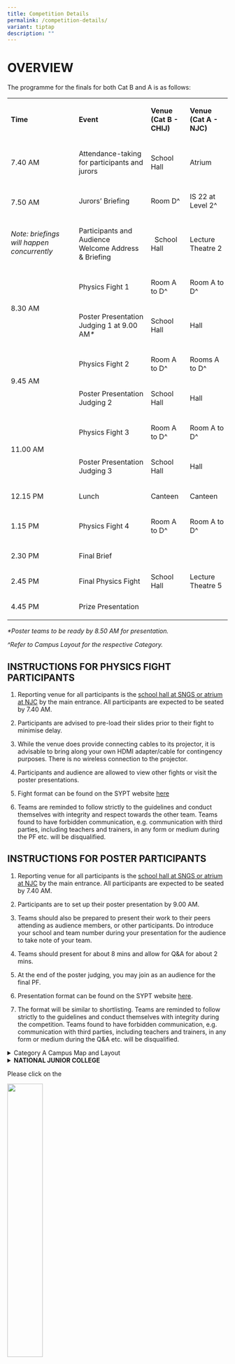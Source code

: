 ```yaml
---
title: Competition Details
permalink: /competition-details/
variant: tiptap
description: ""
---
```

<h1>OVERVIEW</h1>
<p>The programme for the finals for both Cat B and A is as follows:</p>
<table style="minWidth: 100px">
<colgroup>
<col>
<col>
<col>
<col>
</colgroup>
<tbody>
<tr>
<td rowspan="1" colspan="1">
<p><strong>Time</strong>
</p>
</td>
<td rowspan="1" colspan="1">
<p><strong>Event</strong>
</p>
</td>
<td rowspan="1" colspan="1">
<p><strong>Venue<br>(Cat B - CHIJ)</strong>
</p>
</td>
<td rowspan="1" colspan="1">
<p><strong>Venue<br>(Cat A - NJC)</strong>
</p>
</td>
</tr>
<tr>
<td rowspan="1" colspan="1">
<p>7.40 AM</p>
</td>
<td rowspan="1" colspan="1">
<p>Attendance-taking for participants and jurors</p>
</td>
<td rowspan="1" colspan="1">
<p>School Hall</p>
</td>
<td rowspan="1" colspan="1">
<p>Atrium</p>
</td>
</tr>
<tr>
<td rowspan="2" colspan="1">
<p>7.50 AM</p>
<p>
<br>
</p>
<p><em>Note: briefings will happen concurrently</em>
</p>
</td>
<td rowspan="1" colspan="1">
<p>Jurors’ Briefing</p>
</td>
<td rowspan="1" colspan="1">
<p>Room D^</p>
</td>
<td rowspan="1" colspan="1">
<p>IS 22 at Level 2^</p>
</td>
</tr>
<tr>
<td rowspan="1" colspan="1">
<p>Participants and Audience
<br>Welcome Address &amp; Briefing</p>
</td>
<td rowspan="1" colspan="1">
<p>&nbsp; School Hall</p>
</td>
<td rowspan="1" colspan="1">
<p>Lecture Theatre 2</p>
</td>
</tr>
<tr>
<td rowspan="2" colspan="1">
<p>8.30 AM</p>
</td>
<td rowspan="1" colspan="1">
<p>Physics Fight 1&nbsp;</p>
</td>
<td rowspan="1" colspan="1">
<p>Room A to D^</p>
</td>
<td rowspan="1" colspan="1">
<p>Room A to D^</p>
</td>
</tr>
<tr>
<td rowspan="1" colspan="1">
<p>Poster Presentation Judging 1 at 9.00 AM<em>*</em>
</p>
</td>
<td rowspan="1" colspan="1">
<p>School Hall</p>
</td>
<td rowspan="1" colspan="1">
<p>Hall</p>
</td>
</tr>
<tr>
<td rowspan="2" colspan="1">
<p>9.45 AM</p>
</td>
<td rowspan="1" colspan="1">
<p>Physics Fight 2&nbsp;</p>
</td>
<td rowspan="1" colspan="1">
<p>Room A to D^</p>
</td>
<td rowspan="1" colspan="1">
<p>Rooms A to D^</p>
</td>
</tr>
<tr>
<td rowspan="1" colspan="1">
<p>Poster Presentation Judging 2</p>
</td>
<td rowspan="1" colspan="1">
<p>School Hall</p>
</td>
<td rowspan="1" colspan="1">
<p>Hall</p>
</td>
</tr>
<tr>
<td rowspan="2" colspan="1">
<p>11.00 AM</p>
</td>
<td rowspan="1" colspan="1">
<p>Physics Fight 3&nbsp;</p>
</td>
<td rowspan="1" colspan="1">
<p>Room A to D^</p>
</td>
<td rowspan="1" colspan="1">
<p>Room A to D^</p>
</td>
</tr>
<tr>
<td rowspan="1" colspan="1">
<p>Poster Presentation Judging 3</p>
</td>
<td rowspan="1" colspan="1">
<p>School Hall</p>
</td>
<td rowspan="1" colspan="1">
<p>Hall</p>
</td>
</tr>
<tr>
<td rowspan="1" colspan="1">
<p>12.15 PM</p>
</td>
<td rowspan="1" colspan="1">
<p>Lunch</p>
</td>
<td rowspan="1" colspan="1">
<p>Canteen</p>
</td>
<td rowspan="1" colspan="1">
<p>Canteen</p>
</td>
</tr>
<tr>
<td rowspan="1" colspan="1">
<p>1.15 PM</p>
</td>
<td rowspan="1" colspan="1">
<p>Physics Fight 4</p>
</td>
<td rowspan="1" colspan="1">
<p>Room A to D^</p>
</td>
<td rowspan="1" colspan="1">
<p>Room A to D^</p>
</td>
</tr>
<tr>
<td rowspan="1" colspan="1">
<p>2.30 PM</p>
</td>
<td rowspan="1" colspan="1">
<p>Final Brief</p>
</td>
<td rowspan="3" colspan="1">
<p>School Hall</p>
</td>
<td rowspan="3" colspan="1">
<p>Lecture Theatre 5</p>
</td>
</tr>
<tr>
<td rowspan="1" colspan="1">
<p>2.45 PM</p>
</td>
<td rowspan="1" colspan="1">
<p>Final Physics Fight</p>
</td>
</tr>
<tr>
<td rowspan="1" colspan="1">
<p>4.45 PM</p>
</td>
<td rowspan="1" colspan="1">
<p>Prize Presentation</p>
</td>
</tr>
</tbody>
</table>
<p><em>*Poster teams to be ready by 8.50 AM for presentation.</em>
</p>
<p><em>^Refer to Campus Layout for the respective Category.</em>
</p>
<h2>INSTRUCTIONS FOR PHYSICS FIGHT PARTICIPANTS</h2>
<p></p>
<ol>
<li>
<p>Reporting venue for all participants is the <u>school hall at SNGS or atrium at NJC</u> by
the main entrance. All participants are expected to be seated by 7.40 AM.</p>
</li>
</ol>
<p></p>
<ol start="2">
<li>
<p>Participants are advised to pre-load their slides prior to their fight
to minimise delay.&nbsp;</p>
</li>
</ol>
<p></p>
<ol start="3">
<li>
<p>While the venue does provide connecting cables to its projector, it is
advisable to bring along your own HDMI adapter/cable for contingency purposes.
There is no wireless connection to the projector.</p>
</li>
</ol>
<p></p>
<ol start="4">
<li>
<p>Participants and audience are allowed to view other fights or visit the
poster presentations.&nbsp;</p>
</li>
</ol>
<p></p>
<ol start="5">
<li>
<p>Fight format can be found on the SYPT website <a href="https://safe.menlosecurity.com/https://iyptsypt.wixsite.com/sypt/sypt-2025-format" rel="noopener noreferrer nofollow" target="_blank"><u>here</u></a>
</p>
</li>
</ol>
<p></p>
<ol start="6">
<li>
<p>Teams are reminded to follow strictly to the guidelines and conduct themselves
with integrity and respect towards the other team. Teams found to have
forbidden communication, e.g. communication with third parties, including
teachers and trainers, in any form or medium during the PF etc. will be
disqualified.
<br>
</p>
</li>
</ol>
<h2>INSTRUCTIONS FOR POSTER PARTICIPANTS</h2>
<p></p>
<ol>
<li>
<p>Reporting venue for all participants is the <u>school hall at SNGS or atrium at NJC</u> by
the main entrance. All participants are expected to be seated by 7.40 AM.</p>
</li>
</ol>
<p></p>
<ol start="2">
<li>
<p>Participants are to set up their poster presentation by 9.00 AM.</p>
</li>
</ol>
<p></p>
<ol start="3">
<li>
<p>Teams should also be prepared to present their work to their peers attending
as audience members, or other participants. Do introduce your school and
team number during your presentation for the audience to take note of your
team.</p>
</li>
</ol>
<p></p>
<ol start="4">
<li>
<p>Teams should present for about 8 mins and allow for Q&amp;A for about
2 mins.</p>
</li>
</ol>
<p></p>
<ol start="5">
<li>
<p>At the end of the poster judging, you may join as an audience for the
final PF.</p>
</li>
</ol>
<p></p>
<ol start="6">
<li>
<p>Presentation format can be found on the SYPT website <a href="https://safe.menlosecurity.com/https://iyptsypt.wixsite.com/sypt/sypt-2025-format" rel="noopener noreferrer nofollow" target="_blank"><u>here</u></a>.</p>
</li>
</ol>
<p></p>
<ol start="7">
<li>
<p>The format will be similar to shortlisting. Teams are reminded to follow
strictly to the guidelines and conduct themselves with integrity during
the competition. Teams found to have forbidden communication, e.g. communication
with third parties, including teachers and trainers, in any form or medium
during the Q&amp;A etc. will be disqualified.</p>
</li>
</ol>
<p></p>
<div data-type="detailGroup" class="isomer-accordion isomer-accordion-white">
<details class="isomer-details">
<summary>Category A Campus Map and Layout</summary>
<div data-type="detailsContent" class="isomer-details-content">
<p></p>
<p><strong>NATIONAL JUNIOR COLLEGE</strong>
</p>
<div class="isomer-image-wrapper">
<img style="margin-left:0px;margin-top:0px;" height="491" width="679" src="https://lh7-rt.googleusercontent.com/docsz/AD_4nXdgTZAtAsgRoVRcz0KMVNw7NpniJqwkwTpLzd1NPNUxilIYNcRz1gPshGthg107N7b3fHnpP9cfcCtJJSoipRxH_P3ao1PG1DqpKF4_w7er0Ne_YqVDRmoVaqKIKPvAoY8jdVN83_Pay3w3oxcwqQo?key=--N09Ipa7FmkGCDHctzGtIXA">
</div>
</div>
</details>
<details class="isomer-details">
<summary><strong>NATIONAL JUNIOR COLLEGE</strong>
</summary>
<div data-type="detailsContent" class="isomer-details-content">
<p></p>
</div>
</details>
</div>
<p>Please click on the</p>
<div class="isomer-image-wrapper">
<img style="width: 40%;" height="auto" width="100%" alt="" src="/images/Cat_A_Button.jpg">
</div>
<p></p>
<div class="isomer-image-wrapper">
<img style="width: 40%;" height="auto" width="100%" alt="" src="/images/Cat_B_Button.jpg">
</div>
<h1>Category A</h1>
<h4>Admin Instructions</h4>
<p>Please refer to this <a href="https://drive.google.com/file/d/1epEp5eNRnQs30Yz6B0x6DD4TV9EdPuBI/view?usp=sharing" rel="noopener nofollow" target="_blank">link</a> for
the Admin Instructions.</p>
<p></p>
<h4>Juror Schedule</h4>
<p>(<em>updated as of 22 February, 2025</em>)</p>
<table style="minWidth: 150px">
<colgroup>
<col>
<col>
<col>
<col>
<col>
<col>
</colgroup>
<tbody>
<tr>
<td rowspan="1" colspan="1">
<p><a rel="noopener noreferrer nofollow" target="_blank">Name</a>
</p>
</td>
<td rowspan="1" colspan="1">
<p>Round 1</p>
</td>
<td rowspan="1" colspan="1">
<p>Round 2</p>
</td>
<td rowspan="1" colspan="1">
<p>Round 3</p>
</td>
<td rowspan="1" colspan="1">
<p>Round 4</p>
</td>
<td rowspan="1" colspan="1">
<p>Remarks</p>
</td>
</tr>
<tr>
<td rowspan="1" colspan="1">
<p>Chang Sheh Lit</p>
</td>
<td rowspan="1" colspan="1">
<p>-</p>
</td>
<td rowspan="1" colspan="1">
<p>-</p>
</td>
<td rowspan="1" colspan="1">
<p>-</p>
</td>
<td rowspan="1" colspan="1">
<p>-</p>
</td>
<td rowspan="1" colspan="1">
<p>Final Fight Juror</p>
</td>
</tr>
<tr>
<td rowspan="1" colspan="1">
<p>Leong-Chuan Kwek</p>
</td>
<td rowspan="1" colspan="1">
<p>D</p>
</td>
<td rowspan="1" colspan="1">
<p>D</p>
</td>
<td rowspan="1" colspan="1">
<p>-</p>
</td>
<td rowspan="1" colspan="1">
<p>D</p>
</td>
<td rowspan="1" colspan="1">
<p>Final Fight Juror</p>
</td>
</tr>
<tr>
<td rowspan="1" colspan="1">
<p>Lim Khan</p>
</td>
<td rowspan="1" colspan="1">
<p>A</p>
</td>
<td rowspan="1" colspan="1">
<p>-</p>
</td>
<td rowspan="1" colspan="1">
<p>D</p>
</td>
<td rowspan="1" colspan="1">
<p>B</p>
</td>
<td rowspan="1" colspan="1">
<p>Final Fight Juror</p>
</td>
</tr>
<tr>
<td rowspan="1" colspan="1">
<p>Paul Lee Choon Keat</p>
</td>
<td rowspan="1" colspan="1">
<p>C</p>
</td>
<td rowspan="1" colspan="1">
<p>C</p>
</td>
<td rowspan="1" colspan="1">
<p>-</p>
</td>
<td rowspan="1" colspan="1">
<p>A</p>
</td>
<td rowspan="1" colspan="1">
<p>Final Fight Juror</p>
</td>
</tr>
<tr>
<td rowspan="1" colspan="1">
<p>Ronald Chan</p>
</td>
<td rowspan="1" colspan="1">
<p>B</p>
</td>
<td rowspan="1" colspan="1">
<p>C</p>
</td>
<td rowspan="1" colspan="1">
<p>D</p>
</td>
<td rowspan="1" colspan="1">
<p>-</p>
</td>
<td rowspan="1" colspan="1">
<p>Final Fight Juror</p>
</td>
</tr>
<tr>
<td rowspan="1" colspan="1">
<p>Wee Wei Hsiung</p>
</td>
<td rowspan="1" colspan="1">
<p>B</p>
</td>
<td rowspan="1" colspan="1">
<p>A</p>
</td>
<td rowspan="1" colspan="1">
<p>C</p>
</td>
<td rowspan="1" colspan="1">
<p>C</p>
</td>
<td rowspan="1" colspan="1">
<p>Final Fight Juror</p>
</td>
</tr>
<tr>
<td rowspan="1" colspan="1">
<p>Yeo Ye</p>
</td>
<td rowspan="1" colspan="1">
<p>A</p>
</td>
<td rowspan="1" colspan="1">
<p>B</p>
</td>
<td rowspan="1" colspan="1">
<p>B</p>
</td>
<td rowspan="1" colspan="1">
<p>C</p>
</td>
<td rowspan="1" colspan="1">
<p>Final Fight Juror</p>
</td>
</tr>
<tr>
<td rowspan="1" colspan="1">
<p>Kendrick Wong</p>
</td>
<td rowspan="1" colspan="1">
<p>A</p>
</td>
<td rowspan="1" colspan="1">
<p>A</p>
</td>
<td rowspan="1" colspan="1">
<p>D</p>
</td>
<td rowspan="1" colspan="1">
<p>-</p>
</td>
<td rowspan="1" colspan="1">
<p>Final Fight Juror</p>
</td>
</tr>
<tr>
<td rowspan="1" colspan="1">
<p>Ching Chee Leong</p>
</td>
<td rowspan="1" colspan="1">
<p>C</p>
</td>
<td rowspan="1" colspan="1">
<p>B</p>
</td>
<td rowspan="1" colspan="1">
<p>-</p>
</td>
<td rowspan="1" colspan="1">
<p>A</p>
</td>
<td rowspan="1" colspan="1">
<p>Final Fight Juror</p>
</td>
</tr>
<tr>
<td rowspan="1" colspan="1">
<p>Wang Xuancong</p>
</td>
<td rowspan="1" colspan="1">
<p>B</p>
</td>
<td rowspan="1" colspan="1">
<p>-</p>
</td>
<td rowspan="1" colspan="1">
<p>B</p>
</td>
<td rowspan="1" colspan="1">
<p>C</p>
</td>
<td rowspan="1" colspan="1">
<p>Final Fight Juror</p>
</td>
</tr>
<tr>
<td rowspan="1" colspan="1">
<p>Koh Teck Seng</p>
</td>
<td rowspan="1" colspan="1">
<p>D</p>
</td>
<td rowspan="1" colspan="1">
<p>C</p>
</td>
<td rowspan="1" colspan="1">
<p>A</p>
</td>
<td rowspan="1" colspan="1">
<p>D</p>
</td>
<td rowspan="1" colspan="1">
<p></p>
</td>
</tr>
<tr>
<td rowspan="1" colspan="1">
<p>Tan Kin Seng</p>
</td>
<td rowspan="1" colspan="1">
<p>D</p>
</td>
<td rowspan="1" colspan="1">
<p>D</p>
</td>
<td rowspan="1" colspan="1">
<p>A</p>
</td>
<td rowspan="1" colspan="1">
<p>-</p>
</td>
<td rowspan="1" colspan="1">
<p></p>
</td>
</tr>
<tr>
<td rowspan="1" colspan="1">
<p>Silas Yeem</p>
</td>
<td rowspan="1" colspan="1">
<p>-</p>
</td>
<td rowspan="1" colspan="1">
<p>D</p>
</td>
<td rowspan="1" colspan="1">
<p>C</p>
</td>
<td rowspan="1" colspan="1">
<p>D</p>
</td>
<td rowspan="1" colspan="1">
<p></p>
</td>
</tr>
<tr>
<td rowspan="1" colspan="1">
<p>Lawrence Wee</p>
</td>
<td rowspan="1" colspan="1">
<p>C</p>
</td>
<td rowspan="1" colspan="1">
<p>-</p>
</td>
<td rowspan="1" colspan="1">
<p>B</p>
</td>
<td rowspan="1" colspan="1">
<p>B</p>
</td>
<td rowspan="1" colspan="1">
<p></p>
</td>
</tr>
<tr>
<td rowspan="1" colspan="1">
<p>Tan Zhen Wah</p>
</td>
<td rowspan="1" colspan="1">
<p>-</p>
</td>
<td rowspan="1" colspan="1">
<p>B</p>
</td>
<td rowspan="1" colspan="1">
<p>A</p>
</td>
<td rowspan="1" colspan="1">
<p>-</p>
</td>
<td rowspan="1" colspan="1">
<p></p>
</td>
</tr>
<tr>
<td rowspan="1" colspan="1">
<p>Gregory Ngirmang</p>
</td>
<td rowspan="1" colspan="1">
<p>*</p>
</td>
<td rowspan="1" colspan="1">
<p>-</p>
</td>
<td rowspan="1" colspan="1">
<p>C</p>
</td>
<td rowspan="1" colspan="1">
<p>B</p>
</td>
<td rowspan="1" colspan="1">
<p>Observe PF1 Room B</p>
</td>
</tr>
<tr>
<td rowspan="1" colspan="1">
<p>Wong Yi Ren</p>
</td>
<td rowspan="1" colspan="1">
<p>*</p>
</td>
<td rowspan="1" colspan="1">
<p>A</p>
</td>
<td rowspan="1" colspan="1">
<p>-</p>
</td>
<td rowspan="1" colspan="1">
<p>A</p>
</td>
<td rowspan="1" colspan="1">
<p>Observe PF1 Room D</p>
</td>
</tr>
<tr>
<td rowspan="1" colspan="1">
<p>Wang Guangquan</p>
</td>
<td rowspan="1" colspan="1">
<p>D</p>
</td>
<td rowspan="1" colspan="1">
<p>B</p>
</td>
<td rowspan="1" colspan="1">
<p>B</p>
</td>
<td rowspan="1" colspan="1">
<p>-</p>
</td>
<td rowspan="1" colspan="1">
<p></p>
</td>
</tr>
<tr>
<td rowspan="1" colspan="1">
<p>Alvin Low</p>
</td>
<td rowspan="1" colspan="1">
<p>*</p>
</td>
<td rowspan="1" colspan="1">
<p>-</p>
</td>
<td rowspan="1" colspan="1">
<p>-</p>
</td>
<td rowspan="1" colspan="1">
<p>A</p>
</td>
<td rowspan="1" colspan="1">
<p>Observe PF1 Room A</p>
</td>
</tr>
<tr>
<td rowspan="1" colspan="1">
<p>Lee Lih Juinn</p>
</td>
<td rowspan="1" colspan="1">
<p>*</p>
</td>
<td rowspan="1" colspan="1">
<p>C</p>
</td>
<td rowspan="1" colspan="1">
<p>D</p>
</td>
<td rowspan="1" colspan="1">
<p>-</p>
</td>
<td rowspan="1" colspan="1">
<p>Observe PF1 Room C</p>
</td>
</tr>
<tr>
<td rowspan="1" colspan="1">
<p>Lee Zshen Chou Caleb</p>
</td>
<td rowspan="1" colspan="1">
<p>C</p>
</td>
<td rowspan="1" colspan="1">
<p>D</p>
</td>
<td rowspan="1" colspan="1">
<p>C</p>
</td>
<td rowspan="1" colspan="1">
<p>-</p>
</td>
<td rowspan="1" colspan="1">
<p></p>
</td>
</tr>
<tr>
<td rowspan="1" colspan="1">
<p>Poh Boon Hor</p>
</td>
<td rowspan="1" colspan="1">
<p>A</p>
</td>
<td rowspan="1" colspan="1">
<p>D</p>
</td>
<td rowspan="1" colspan="1">
<p>A</p>
</td>
<td rowspan="1" colspan="1">
<p>A</p>
</td>
<td rowspan="1" colspan="1">
<p></p>
</td>
</tr>
<tr>
<td rowspan="1" colspan="1">
<p>Ng Tiong Eng</p>
</td>
<td rowspan="1" colspan="1">
<p>A</p>
</td>
<td rowspan="1" colspan="1">
<p>-</p>
</td>
<td rowspan="1" colspan="1">
<p>A</p>
</td>
<td rowspan="1" colspan="1">
<p>D</p>
</td>
<td rowspan="1" colspan="1">
<p></p>
</td>
</tr>
<tr>
<td rowspan="1" colspan="1">
<p>Yuen Xiang Hao</p>
</td>
<td rowspan="1" colspan="1">
<p>D</p>
</td>
<td rowspan="1" colspan="1">
<p>B</p>
</td>
<td rowspan="1" colspan="1">
<p>C</p>
</td>
<td rowspan="1" colspan="1">
<p>-</p>
</td>
<td rowspan="1" colspan="1">
<p></p>
</td>
</tr>
<tr>
<td rowspan="1" colspan="1">
<p>Yang Kian Hong</p>
</td>
<td rowspan="1" colspan="1">
<p>B</p>
</td>
<td rowspan="1" colspan="1">
<p>A</p>
</td>
<td rowspan="1" colspan="1">
<p>-</p>
</td>
<td rowspan="1" colspan="1">
<p>D</p>
</td>
<td rowspan="1" colspan="1">
<p></p>
</td>
</tr>
<tr>
<td rowspan="1" colspan="1">
<p>Sze Guan Kheng</p>
</td>
<td rowspan="1" colspan="1">
<p>-</p>
</td>
<td rowspan="1" colspan="1">
<p>C</p>
</td>
<td rowspan="1" colspan="1">
<p>B</p>
</td>
<td rowspan="1" colspan="1">
<p>C</p>
</td>
<td rowspan="1" colspan="1">
<p></p>
</td>
</tr>
<tr>
<td rowspan="1" colspan="1">
<p>Soh Wei Kuan</p>
</td>
<td rowspan="1" colspan="1">
<p>C</p>
</td>
<td rowspan="1" colspan="1">
<p>A</p>
</td>
<td rowspan="1" colspan="1">
<p>-</p>
</td>
<td rowspan="1" colspan="1">
<p>B</p>
</td>
<td rowspan="1" colspan="1">
<p></p>
</td>
</tr>
<tr>
<td rowspan="1" colspan="1">
<p>Chan Kwee Yong</p>
</td>
<td rowspan="1" colspan="1">
<p>B</p>
</td>
<td rowspan="1" colspan="1">
<p>-</p>
</td>
<td rowspan="1" colspan="1">
<p>D</p>
</td>
<td rowspan="1" colspan="1">
<p>C</p>
</td>
<td rowspan="1" colspan="1">
<p></p>
</td>
</tr>
<tr>
<td rowspan="1" colspan="1">
<p>Tan Weng Seng</p>
</td>
<td rowspan="1" colspan="1">
<p>poster</p>
</td>
<td rowspan="1" colspan="1">
<p>poster</p>
</td>
<td rowspan="1" colspan="1">
<p>-</p>
</td>
<td rowspan="1" colspan="1">
<p>B</p>
</td>
<td rowspan="1" colspan="1">
<p>Teams 1 to 5</p>
</td>
</tr>
<tr>
<td rowspan="1" colspan="1">
<p>Ham Wee Keng Andy</p>
</td>
<td rowspan="1" colspan="1">
<p>poster</p>
</td>
<td rowspan="1" colspan="1">
<p>poster</p>
</td>
<td rowspan="1" colspan="1">
<p></p>
</td>
<td rowspan="1" colspan="1">
<p></p>
</td>
<td rowspan="1" colspan="1">
<p>Teams 1 to 4, 6</p>
</td>
</tr>
<tr>
<td rowspan="1" colspan="1">
<p>Leong Tze Kwang</p>
</td>
<td rowspan="1" colspan="1">
<p>poster</p>
</td>
<td rowspan="1" colspan="1">
<p>poster</p>
</td>
<td rowspan="1" colspan="1">
<p></p>
</td>
<td rowspan="1" colspan="1">
<p></p>
</td>
<td rowspan="1" colspan="1">
<p>Teams 3 to 7</p>
</td>
</tr>
<tr>
<td rowspan="1" colspan="1">
<p>Bertram Lim</p>
</td>
<td rowspan="1" colspan="1">
<p>poster</p>
</td>
<td rowspan="1" colspan="1">
<p>poster</p>
</td>
<td rowspan="1" colspan="1">
<p></p>
</td>
<td rowspan="1" colspan="1">
<p></p>
</td>
<td rowspan="1" colspan="1">
<p>Teams 3 to 7</p>
</td>
</tr>
<tr>
<td rowspan="1" colspan="1">
<p>Quek Siew Ling</p>
</td>
<td rowspan="1" colspan="1">
<p>poster</p>
</td>
<td rowspan="1" colspan="1">
<p>poster</p>
</td>
<td rowspan="1" colspan="1">
<p></p>
</td>
<td rowspan="1" colspan="1">
<p></p>
</td>
<td rowspan="1" colspan="1">
<p>Teams 1, 2, 5, 7</p>
</td>
</tr>
<tr>
<td rowspan="1" colspan="1">
<p>Loh Kum Leong</p>
</td>
<td rowspan="1" colspan="1">
<p>poster</p>
</td>
<td rowspan="1" colspan="1">
<p>poster</p>
</td>
<td rowspan="1" colspan="1">
<p></p>
</td>
<td rowspan="1" colspan="1">
<p></p>
</td>
<td rowspan="1" colspan="1">
<p>Teams 1, 2, 6, 7</p>
</td>
</tr>
</tbody>
</table>
<p></p>
<h4>Juror Assignment List</h4>
<p>(<em>updated as of 22 February, 2025</em>)</p>
<table style="minWidth: 225px">
<colgroup>
<col>
<col>
<col>
<col>
<col>
<col>
<col>
<col>
<col>
</colgroup>
<tbody>
<tr>
<td rowspan="1" colspan="1">
<p>Round</p>
</td>
<td rowspan="1" colspan="1">
<p>Room</p>
</td>
<td rowspan="1" colspan="1">
<p>Team1 (R)</p>
</td>
<td rowspan="1" colspan="1">
<p>Team2 (O)</p>
</td>
<td rowspan="1" colspan="1">
<p>Head Juror</p>
</td>
<td rowspan="1" colspan="1">
<p>Independent Juror 1</p>
</td>
<td rowspan="1" colspan="1">
<p>Independent Juror 2</p>
</td>
<td rowspan="1" colspan="1">
<p>School Juror 1</p>
</td>
<td rowspan="1" colspan="1">
<p>School Juror 2</p>
</td>
</tr>
<tr>
<td rowspan="4" colspan="1">
<p>1</p>
</td>
<td rowspan="1" colspan="1">
<p>A</p>
</td>
<td rowspan="1" colspan="1">
<p>SNGS1</p>
</td>
<td rowspan="1" colspan="1">
<p>RI2</p>
</td>
<td rowspan="1" colspan="1">
<p>Yeo Ye</p>
</td>
<td rowspan="1" colspan="1">
<p>Lim Khan</p>
</td>
<td rowspan="1" colspan="1">
<p>Kendrick Wong</p>
</td>
<td rowspan="1" colspan="1">
<p>Ng Tiong Eng</p>
</td>
<td rowspan="1" colspan="1">
<p>Poh Boon Hor</p>
</td>
</tr>
<tr>
<td rowspan="1" colspan="1">
<p>B</p>
</td>
<td rowspan="1" colspan="1">
<p>HCI2</p>
</td>
<td rowspan="1" colspan="1">
<p>NUSH1</p>
</td>
<td rowspan="1" colspan="1">
<p>Ronald Chan</p>
</td>
<td rowspan="1" colspan="1">
<p>Wee Wei Hsiung</p>
</td>
<td rowspan="1" colspan="1">
<p>Wang Xuancong</p>
</td>
<td rowspan="1" colspan="1">
<p>Yang Kian Hong</p>
</td>
<td rowspan="1" colspan="1">
<p>Chan Kwee Yong</p>
</td>
</tr>
<tr>
<td rowspan="1" colspan="1">
<p>C</p>
</td>
<td rowspan="1" colspan="1">
<p>RGS1</p>
</td>
<td rowspan="1" colspan="1">
<p>NUSH2</p>
</td>
<td rowspan="1" colspan="1">
<p>Paul Lee Choon Keat</p>
</td>
<td rowspan="1" colspan="1">
<p>Lawrence Wee</p>
</td>
<td rowspan="1" colspan="1">
<p>Ching Chee Leong</p>
</td>
<td rowspan="1" colspan="1">
<p>Soh Wei Kuan</p>
</td>
<td rowspan="1" colspan="1">
<p>Lee Zshen Chou Caleb</p>
</td>
</tr>
<tr>
<td rowspan="1" colspan="1">
<p>D</p>
</td>
<td rowspan="1" colspan="1">
<p>RI1</p>
</td>
<td rowspan="1" colspan="1">
<p>HCI1</p>
</td>
<td rowspan="1" colspan="1">
<p>Koh Teck Seng</p>
</td>
<td rowspan="1" colspan="1">
<p>Leong-Chuan Kwek</p>
</td>
<td rowspan="1" colspan="1">
<p>Tan Kin Seng</p>
</td>
<td rowspan="1" colspan="1">
<p>Yuen Xiang Hao</p>
</td>
<td rowspan="1" colspan="1">
<p>Wang Guangquan</p>
</td>
</tr>
<tr>
<td rowspan="1" colspan="1">
<p></p>
</td>
<td rowspan="1" colspan="1">
<p></p>
</td>
<td rowspan="1" colspan="1">
<p></p>
</td>
<td rowspan="1" colspan="1">
<p></p>
</td>
<td rowspan="1" colspan="1">
<p></p>
</td>
<td rowspan="1" colspan="1">
<p></p>
</td>
<td rowspan="1" colspan="1">
<p></p>
</td>
<td rowspan="1" colspan="1">
<p></p>
</td>
<td rowspan="1" colspan="1">
<p></p>
</td>
</tr>
<tr>
<td rowspan="4" colspan="1">
<p>2</p>
</td>
<td rowspan="1" colspan="1">
<p>A</p>
</td>
<td rowspan="1" colspan="1">
<p>NUSH1</p>
</td>
<td rowspan="1" colspan="1">
<p>HCI1</p>
</td>
<td rowspan="1" colspan="1">
<p>Wee Wei Hsiung</p>
</td>
<td rowspan="1" colspan="1">
<p>Kendrick Wong</p>
</td>
<td rowspan="1" colspan="1">
<p>Wong Yi Ren</p>
</td>
<td rowspan="1" colspan="1">
<p>Soh Wei Kuan</p>
</td>
<td rowspan="1" colspan="1">
<p>Yang Kian Hong</p>
</td>
</tr>
<tr>
<td rowspan="1" colspan="1">
<p>B</p>
</td>
<td rowspan="1" colspan="1">
<p>RI2</p>
</td>
<td rowspan="1" colspan="1">
<p>HCI2</p>
</td>
<td rowspan="1" colspan="1">
<p>Yeo Ye</p>
</td>
<td rowspan="1" colspan="1">
<p>Tan Zhen Wah</p>
</td>
<td rowspan="1" colspan="1">
<p>Ching Chee Leong</p>
</td>
<td rowspan="1" colspan="1">
<p>Wang Guangquan</p>
</td>
<td rowspan="1" colspan="1">
<p>Yuen Xiang Hao</p>
</td>
</tr>
<tr>
<td rowspan="1" colspan="1">
<p>C</p>
</td>
<td rowspan="1" colspan="1">
<p>NUSH2</p>
</td>
<td rowspan="1" colspan="1">
<p>SNGS1</p>
</td>
<td rowspan="1" colspan="1">
<p>Ronald Chan</p>
</td>
<td rowspan="1" colspan="1">
<p>Koh Teck Seng</p>
</td>
<td rowspan="1" colspan="1">
<p>Paul Lee Choon Keat</p>
</td>
<td rowspan="1" colspan="1">
<p>Sze Guan Kheng</p>
</td>
<td rowspan="1" colspan="1">
<p>Lee Lih Juinn</p>
</td>
</tr>
<tr>
<td rowspan="1" colspan="1">
<p>D</p>
</td>
<td rowspan="1" colspan="1">
<p>RGS1</p>
</td>
<td rowspan="1" colspan="1">
<p>RI1</p>
</td>
<td rowspan="1" colspan="1">
<p>Leong-Chuan Kwek</p>
</td>
<td rowspan="1" colspan="1">
<p>Silas Yeem</p>
</td>
<td rowspan="1" colspan="1">
<p>Tan Kin Seng</p>
</td>
<td rowspan="1" colspan="1">
<p>Lee Zshen Chou Caleb</p>
</td>
<td rowspan="1" colspan="1">
<p>Poh Boon Hor</p>
</td>
</tr>
<tr>
<td rowspan="1" colspan="1">
<p></p>
</td>
<td rowspan="1" colspan="1">
<p></p>
</td>
<td rowspan="1" colspan="1">
<p></p>
</td>
<td rowspan="1" colspan="1">
<p></p>
</td>
<td rowspan="1" colspan="1">
<p></p>
</td>
<td rowspan="1" colspan="1">
<p></p>
</td>
<td rowspan="1" colspan="1">
<p></p>
</td>
<td rowspan="1" colspan="1">
<p></p>
</td>
<td rowspan="1" colspan="1">
<p></p>
</td>
</tr>
<tr>
<td rowspan="4" colspan="1">
<p>3</p>
</td>
<td rowspan="1" colspan="1">
<p>A</p>
</td>
<td rowspan="1" colspan="1">
<p>HCI1</p>
</td>
<td rowspan="1" colspan="1">
<p>RI2</p>
</td>
<td rowspan="1" colspan="1">
<p>Koh Teck Seng</p>
</td>
<td rowspan="1" colspan="1">
<p>Tan Kin Seng</p>
</td>
<td rowspan="1" colspan="1">
<p>Tan Zhen Wah</p>
</td>
<td rowspan="1" colspan="1">
<p>Ng Tiong Eng</p>
</td>
<td rowspan="1" colspan="1">
<p>Poh Boon Hor</p>
</td>
</tr>
<tr>
<td rowspan="1" colspan="1">
<p>B</p>
</td>
<td rowspan="1" colspan="1">
<p>NUSH2</p>
</td>
<td rowspan="1" colspan="1">
<p>HCI2</p>
</td>
<td rowspan="1" colspan="1">
<p>Yeo Ye</p>
</td>
<td rowspan="1" colspan="1">
<p>Lawrence Wee</p>
</td>
<td rowspan="1" colspan="1">
<p>Wang Xuancong</p>
</td>
<td rowspan="1" colspan="1">
<p>Wang Guangquan</p>
</td>
<td rowspan="1" colspan="1">
<p>Sze Guan Kheng</p>
</td>
</tr>
<tr>
<td rowspan="1" colspan="1">
<p>C</p>
</td>
<td rowspan="1" colspan="1">
<p>RI1</p>
</td>
<td rowspan="1" colspan="1">
<p>SNGS1</p>
</td>
<td rowspan="1" colspan="1">
<p>Wee Wei Hsiung</p>
</td>
<td rowspan="1" colspan="1">
<p>Silas Yeem</p>
</td>
<td rowspan="1" colspan="1">
<p>Gregory Ngirmang</p>
</td>
<td rowspan="1" colspan="1">
<p>Yuen Xiang Hao</p>
</td>
<td rowspan="1" colspan="1">
<p>Lee Zshen Chou Caleb</p>
</td>
</tr>
<tr>
<td rowspan="1" colspan="1">
<p>D</p>
</td>
<td rowspan="1" colspan="1">
<p>NUSH1</p>
</td>
<td rowspan="1" colspan="1">
<p>RGS1</p>
</td>
<td rowspan="1" colspan="1">
<p>Ronald Chan</p>
</td>
<td rowspan="1" colspan="1">
<p>Lim Khan</p>
</td>
<td rowspan="1" colspan="1">
<p>Kendrick Wong</p>
</td>
<td rowspan="1" colspan="1">
<p>Lee Lih Juinn</p>
</td>
<td rowspan="1" colspan="1">
<p>Chan Kwee Yong</p>
</td>
</tr>
<tr>
<td rowspan="1" colspan="1">
<p></p>
</td>
<td rowspan="1" colspan="1">
<p></p>
</td>
<td rowspan="1" colspan="1">
<p></p>
</td>
<td rowspan="1" colspan="1">
<p></p>
</td>
<td rowspan="1" colspan="1">
<p></p>
</td>
<td rowspan="1" colspan="1">
<p></p>
</td>
<td rowspan="1" colspan="1">
<p></p>
</td>
<td rowspan="1" colspan="1">
<p></p>
</td>
<td rowspan="1" colspan="1">
<p></p>
</td>
</tr>
<tr>
<td rowspan="4" colspan="1">
<p>4</p>
</td>
<td rowspan="1" colspan="1">
<p>A</p>
</td>
<td rowspan="1" colspan="1">
<p>RI2</p>
</td>
<td rowspan="1" colspan="1">
<p>RGS1</p>
</td>
<td rowspan="1" colspan="1">
<p>Paul Lee Choon Keat</p>
</td>
<td rowspan="1" colspan="1">
<p>Wong Yi Ren</p>
</td>
<td rowspan="1" colspan="1">
<p>Ching Chee Leong</p>
</td>
<td rowspan="1" colspan="1">
<p>Alvin Low</p>
</td>
<td rowspan="1" colspan="1">
<p>Poh Boon Hor</p>
</td>
</tr>
<tr>
<td rowspan="1" colspan="1">
<p>B</p>
</td>
<td rowspan="1" colspan="1">
<p>HCI1</p>
</td>
<td rowspan="1" colspan="1">
<p>NUSH2</p>
</td>
<td rowspan="1" colspan="1">
<p>Lim Khan</p>
</td>
<td rowspan="1" colspan="1">
<p>Gregory Ngirmang</p>
</td>
<td rowspan="1" colspan="1">
<p>Lawrence Wee</p>
</td>
<td rowspan="1" colspan="1">
<p>Tan Weng Seng</p>
</td>
<td rowspan="1" colspan="1">
<p>Soh Wei Kuan</p>
</td>
</tr>
<tr>
<td rowspan="1" colspan="1">
<p>C</p>
</td>
<td rowspan="1" colspan="1">
<p>SNGS1</p>
</td>
<td rowspan="1" colspan="1">
<p>NUSH1</p>
</td>
<td rowspan="1" colspan="1">
<p>Wee Wei Hsiung</p>
</td>
<td rowspan="1" colspan="1">
<p>Yeo Ye</p>
</td>
<td rowspan="1" colspan="1">
<p>Wang Xuancong</p>
</td>
<td rowspan="1" colspan="1">
<p>Chan Kwee Yong</p>
</td>
<td rowspan="1" colspan="1">
<p>Sze Guan Khen</p>
</td>
</tr>
<tr>
<td rowspan="1" colspan="1">
<p>D</p>
</td>
<td rowspan="1" colspan="1">
<p>HCI2</p>
</td>
<td rowspan="1" colspan="1">
<p>RI1</p>
</td>
<td rowspan="1" colspan="1">
<p>Koh Teck Seng</p>
</td>
<td rowspan="1" colspan="1">
<p>Silas Yeem</p>
</td>
<td rowspan="1" colspan="1">
<p>Leong-Chuan Kwek</p>
</td>
<td rowspan="1" colspan="1">
<p>Ng Tiong Eng</p>
</td>
<td rowspan="1" colspan="1">
<p>Yang Kian Hong</p>
</td>
</tr>
</tbody>
</table>
<p></p>
<h1>Category B</h1>
<h4>Admin Instructions</h4>
<p>Please refer to this <a href="https://drive.google.com/file/d/1xq-3KRgsyuCfDfCULVDb41R3-XghNue1/view?usp=drive_link" rel="noopener nofollow" target="_blank">link</a> for
the Admin Instructions.</p>
<p></p>
<h4>Juror Schedule</h4>
<p>(<em>updated as of 15 February, 2025</em>)</p>
<table style="minWidth: 150px">
<colgroup>
<col>
<col>
<col>
<col>
<col>
<col>
</colgroup>
<tbody>
<tr>
<td rowspan="1" colspan="1">
<p><a rel="noopener noreferrer nofollow" target="_blank">Name</a>
</p>
</td>
<td rowspan="1" colspan="1">
<p>Round 1</p>
</td>
<td rowspan="1" colspan="1">
<p>Round 2</p>
</td>
<td rowspan="1" colspan="1">
<p>Round 3</p>
</td>
<td rowspan="1" colspan="1">
<p>Round 4</p>
</td>
<td rowspan="1" colspan="1">
<p>Remarks</p>
</td>
</tr>
<tr>
<td rowspan="1" colspan="1">
<p>Chang Sheh Lit</p>
</td>
<td rowspan="1" colspan="1">
<p>C</p>
</td>
<td rowspan="1" colspan="1">
<p>C</p>
</td>
<td rowspan="1" colspan="1">
<p>B</p>
</td>
<td rowspan="1" colspan="1">
<p>-</p>
</td>
<td rowspan="1" colspan="1">
<p>Final Fight Juror</p>
</td>
</tr>
<tr>
<td rowspan="1" colspan="1">
<p>Koh Teck Seng</p>
</td>
<td rowspan="1" colspan="1">
<p>A</p>
</td>
<td rowspan="1" colspan="1">
<p>B</p>
</td>
<td rowspan="1" colspan="1">
<p>-</p>
</td>
<td rowspan="1" colspan="1">
<p>C</p>
</td>
<td rowspan="1" colspan="1">
<p>Final Fight Juror</p>
</td>
</tr>
<tr>
<td rowspan="1" colspan="1">
<p>Lim Khan</p>
</td>
<td rowspan="1" colspan="1">
<p></p>
</td>
<td rowspan="1" colspan="1">
<p>A</p>
</td>
<td rowspan="1" colspan="1">
<p></p>
</td>
<td rowspan="1" colspan="1">
<p>B</p>
</td>
<td rowspan="1" colspan="1">
<p>Final Fight Juror</p>
</td>
</tr>
<tr>
<td rowspan="1" colspan="1">
<p>Mark Jhon</p>
</td>
<td rowspan="1" colspan="1">
<p>B</p>
</td>
<td rowspan="1" colspan="1">
<p>-</p>
</td>
<td rowspan="1" colspan="1">
<p>C</p>
</td>
<td rowspan="1" colspan="1">
<p>D</p>
</td>
<td rowspan="1" colspan="1">
<p>Final Fight Juror</p>
</td>
</tr>
<tr>
<td rowspan="1" colspan="1">
<p>Paul Lee Choon Keat</p>
</td>
<td rowspan="1" colspan="1">
<p>-</p>
</td>
<td rowspan="1" colspan="1">
<p>B</p>
</td>
<td rowspan="1" colspan="1">
<p>A</p>
</td>
<td rowspan="1" colspan="1">
<p>-</p>
</td>
<td rowspan="1" colspan="1">
<p>Final Fight Juror</p>
</td>
</tr>
<tr>
<td rowspan="1" colspan="1">
<p>Wee Wei Hsiung</p>
</td>
<td rowspan="1" colspan="1">
<p>D</p>
</td>
<td rowspan="1" colspan="1">
<p>D</p>
</td>
<td rowspan="1" colspan="1">
<p>-</p>
</td>
<td rowspan="1" colspan="1">
<p>A</p>
</td>
<td rowspan="1" colspan="1">
<p>Final Fight Juror</p>
</td>
</tr>
<tr>
<td rowspan="1" colspan="1">
<p>Yeo Ye</p>
</td>
<td rowspan="1" colspan="1">
<p>-</p>
</td>
<td rowspan="1" colspan="1">
<p>A</p>
</td>
<td rowspan="1" colspan="1">
<p>D</p>
</td>
<td rowspan="1" colspan="1">
<p></p>
</td>
<td rowspan="1" colspan="1">
<p>Final Fight Juror</p>
</td>
</tr>
<tr>
<td rowspan="1" colspan="1">
<p>Jee Kai Yen</p>
</td>
<td rowspan="1" colspan="1">
<p>B</p>
</td>
<td rowspan="1" colspan="1">
<p>B</p>
</td>
<td rowspan="1" colspan="1">
<p>-</p>
</td>
<td rowspan="1" colspan="1">
<p>C</p>
</td>
<td rowspan="1" colspan="1">
<p>Final Fight Juror</p>
</td>
</tr>
<tr>
<td rowspan="1" colspan="1">
<p>Leong-Chuan Kwek</p>
</td>
<td rowspan="1" colspan="1">
<p>A</p>
</td>
<td rowspan="1" colspan="1">
<p>-</p>
</td>
<td rowspan="1" colspan="1">
<p>A</p>
</td>
<td rowspan="1" colspan="1">
<p>D</p>
</td>
<td rowspan="1" colspan="1">
<p>Final Fight Juror</p>
</td>
</tr>
<tr>
<td rowspan="1" colspan="1">
<p>Ronald Chan</p>
</td>
<td rowspan="1" colspan="1">
<p>B</p>
</td>
<td rowspan="1" colspan="1">
<p>D</p>
</td>
<td rowspan="1" colspan="1">
<p>A</p>
</td>
<td rowspan="1" colspan="1">
<p>-</p>
</td>
<td rowspan="1" colspan="1">
<p>Final Fight Juror</p>
</td>
</tr>
<tr>
<td rowspan="1" colspan="1">
<p>Avinash Chaurasiya</p>
</td>
<td rowspan="1" colspan="1">
<p>-</p>
</td>
<td rowspan="1" colspan="1">
<p>-</p>
</td>
<td rowspan="1" colspan="1">
<p>C</p>
</td>
<td rowspan="1" colspan="1">
<p>B</p>
</td>
<td rowspan="1" colspan="1">
<p></p>
</td>
</tr>
<tr>
<td rowspan="1" colspan="1">
<p>Kendrick Wong</p>
</td>
<td rowspan="1" colspan="1">
<p>D</p>
</td>
<td rowspan="1" colspan="1">
<p>C</p>
</td>
<td rowspan="1" colspan="1">
<p>-</p>
</td>
<td rowspan="1" colspan="1">
<p>D</p>
</td>
<td rowspan="1" colspan="1">
<p></p>
</td>
</tr>
<tr>
<td rowspan="1" colspan="1">
<p>Lee Yuan</p>
</td>
<td rowspan="1" colspan="1">
<p>-</p>
</td>
<td rowspan="1" colspan="1">
<p>C</p>
</td>
<td rowspan="1" colspan="1">
<p>B</p>
</td>
<td rowspan="1" colspan="1">
<p>A</p>
</td>
<td rowspan="1" colspan="1">
<p></p>
</td>
</tr>
<tr>
<td rowspan="1" colspan="1">
<p>Paul Chua</p>
</td>
<td rowspan="1" colspan="1">
<p>A</p>
</td>
<td rowspan="1" colspan="1">
<p>D</p>
</td>
<td rowspan="1" colspan="1">
<p>-</p>
</td>
<td rowspan="1" colspan="1">
<p>-</p>
</td>
<td rowspan="1" colspan="1">
<p></p>
</td>
</tr>
<tr>
<td rowspan="1" colspan="1">
<p>Silas Yeem</p>
</td>
<td rowspan="1" colspan="1">
<p>D</p>
</td>
<td rowspan="1" colspan="1">
<p></p>
</td>
<td rowspan="1" colspan="1">
<p>D</p>
</td>
<td rowspan="1" colspan="1">
<p>-</p>
</td>
<td rowspan="1" colspan="1">
<p></p>
</td>
</tr>
<tr>
<td rowspan="1" colspan="1">
<p>Sit Han Yu</p>
</td>
<td rowspan="1" colspan="1">
<p>C</p>
</td>
<td rowspan="1" colspan="1">
<p>A</p>
</td>
<td rowspan="1" colspan="1">
<p>-</p>
</td>
<td rowspan="1" colspan="1">
<p>B</p>
</td>
<td rowspan="1" colspan="1">
<p></p>
</td>
</tr>
<tr>
<td rowspan="1" colspan="1">
<p>Wang Xuancong</p>
</td>
<td rowspan="1" colspan="1">
<p>C</p>
</td>
<td rowspan="1" colspan="1">
<p>-</p>
</td>
<td rowspan="1" colspan="1">
<p>B</p>
</td>
<td rowspan="1" colspan="1">
<p>C</p>
</td>
<td rowspan="1" colspan="1">
<p></p>
</td>
</tr>
<tr>
<td rowspan="1" colspan="1">
<p>Rabia'tul A'dawiah Binte Mohamed Yazid</p>
</td>
<td rowspan="1" colspan="1">
<p>*</p>
</td>
<td rowspan="1" colspan="1">
<p>-</p>
</td>
<td rowspan="1" colspan="1">
<p>C</p>
</td>
<td rowspan="1" colspan="1">
<p>A</p>
</td>
<td rowspan="1" colspan="1">
<p>Observe PF1 Room A</p>
</td>
</tr>
<tr>
<td rowspan="1" colspan="1">
<p>Tan Zhen Wah</p>
</td>
<td rowspan="1" colspan="1">
<p>*</p>
</td>
<td rowspan="1" colspan="1">
<p>-</p>
</td>
<td rowspan="1" colspan="1">
<p>D</p>
</td>
<td rowspan="1" colspan="1">
<p></p>
</td>
<td rowspan="1" colspan="1">
<p>Observe PF1 Room B</p>
</td>
</tr>
<tr>
<td rowspan="1" colspan="1">
<p>Ang Shi Da</p>
</td>
<td rowspan="1" colspan="1">
<p>B</p>
</td>
<td rowspan="1" colspan="1">
<p>-</p>
</td>
<td rowspan="1" colspan="1">
<p>A</p>
</td>
<td rowspan="1" colspan="1">
<p>D</p>
</td>
<td rowspan="1" colspan="1">
<p></p>
</td>
</tr>
<tr>
<td rowspan="1" colspan="1">
<p>Sim Mong Chea</p>
</td>
<td rowspan="1" colspan="1">
<p>-</p>
</td>
<td rowspan="1" colspan="1">
<p>D</p>
</td>
<td rowspan="1" colspan="1">
<p>C</p>
</td>
<td rowspan="1" colspan="1">
<p>-</p>
</td>
<td rowspan="1" colspan="1">
<p></p>
</td>
</tr>
<tr>
<td rowspan="1" colspan="1">
<p>Tan Hui Kuan</p>
</td>
<td rowspan="1" colspan="1">
<p>-</p>
</td>
<td rowspan="1" colspan="1">
<p>B</p>
</td>
<td rowspan="1" colspan="1">
<p>-</p>
</td>
<td rowspan="1" colspan="1">
<p>C</p>
</td>
<td rowspan="1" colspan="1">
<p></p>
</td>
</tr>
<tr>
<td rowspan="1" colspan="1">
<p>Lim Yeow Heng</p>
</td>
<td rowspan="1" colspan="1">
<p>-</p>
</td>
<td rowspan="1" colspan="1">
<p>D</p>
</td>
<td rowspan="1" colspan="1">
<p>-</p>
</td>
<td rowspan="1" colspan="1">
<p>D</p>
</td>
<td rowspan="1" colspan="1">
<p></p>
</td>
</tr>
<tr>
<td rowspan="1" colspan="1">
<p>Poh Boon Hor</p>
</td>
<td rowspan="1" colspan="1">
<p>A</p>
</td>
<td rowspan="1" colspan="1">
<p>B</p>
</td>
<td rowspan="1" colspan="1">
<p>B</p>
</td>
<td rowspan="1" colspan="1">
<p></p>
</td>
<td rowspan="1" colspan="1">
<p></p>
</td>
</tr>
<tr>
<td rowspan="1" colspan="1">
<p>Seow Yongli</p>
</td>
<td rowspan="1" colspan="1">
<p>D</p>
</td>
<td rowspan="1" colspan="1">
<p></p>
</td>
<td rowspan="1" colspan="1">
<p>D</p>
</td>
<td rowspan="1" colspan="1">
<p>C</p>
</td>
<td rowspan="1" colspan="1">
<p></p>
</td>
</tr>
<tr>
<td rowspan="1" colspan="1">
<p>Tan Hup Yew</p>
</td>
<td rowspan="1" colspan="1">
<p>C</p>
</td>
<td rowspan="1" colspan="1">
<p>A</p>
</td>
<td rowspan="1" colspan="1">
<p>-</p>
</td>
<td rowspan="1" colspan="1">
<p>A</p>
</td>
<td rowspan="1" colspan="1">
<p></p>
</td>
</tr>
<tr>
<td rowspan="1" colspan="1">
<p>Chan Kwee Yong</p>
</td>
<td rowspan="1" colspan="1">
<p>B</p>
</td>
<td rowspan="1" colspan="1">
<p>C</p>
</td>
<td rowspan="1" colspan="1">
<p>-</p>
</td>
<td rowspan="1" colspan="1">
<p>-</p>
</td>
<td rowspan="1" colspan="1">
<p></p>
</td>
</tr>
<tr>
<td rowspan="1" colspan="1">
<p>Tan Teck Nam</p>
</td>
<td rowspan="1" colspan="1">
<p>C</p>
</td>
<td rowspan="1" colspan="1">
<p>-</p>
</td>
<td rowspan="1" colspan="1">
<p>A</p>
</td>
<td rowspan="1" colspan="1">
<p>B</p>
</td>
<td rowspan="1" colspan="1">
<p></p>
</td>
</tr>
<tr>
<td rowspan="1" colspan="1">
<p>Tan Weng Seng</p>
</td>
<td rowspan="1" colspan="1">
<p>-</p>
</td>
<td rowspan="1" colspan="1">
<p>A</p>
</td>
<td rowspan="1" colspan="1">
<p>C</p>
</td>
<td rowspan="1" colspan="1">
<p>-</p>
</td>
<td rowspan="1" colspan="1">
<p></p>
</td>
</tr>
<tr>
<td rowspan="1" colspan="1">
<p>Lau Shi Yun</p>
</td>
<td rowspan="1" colspan="1">
<p>D</p>
</td>
<td rowspan="1" colspan="1">
<p>C</p>
</td>
<td rowspan="1" colspan="1">
<p>D</p>
</td>
<td rowspan="1" colspan="1">
<p>-</p>
</td>
<td rowspan="1" colspan="1">
<p></p>
</td>
</tr>
<tr>
<td rowspan="1" colspan="1">
<p>Tay Han Dong</p>
</td>
<td rowspan="1" colspan="1">
<p>A</p>
</td>
<td rowspan="1" colspan="1">
<p>-</p>
</td>
<td rowspan="1" colspan="1">
<p>B</p>
</td>
<td rowspan="1" colspan="1">
<p>B</p>
</td>
<td rowspan="1" colspan="1">
<p></p>
</td>
</tr>
<tr>
<td rowspan="1" colspan="1">
<p>Sze Guan Kheng</p>
</td>
<td rowspan="1" colspan="1">
<p>-</p>
</td>
<td rowspan="1" colspan="1">
<p>poster</p>
</td>
<td rowspan="1" colspan="1">
<p>-</p>
</td>
<td rowspan="1" colspan="1">
<p>A</p>
</td>
<td rowspan="1" colspan="1">
<p>Teams 5 - 8 (10am-11am)</p>
</td>
</tr>
<tr>
<td rowspan="1" colspan="1">
<p>Mark Shone</p>
</td>
<td rowspan="1" colspan="1">
<p>poster</p>
</td>
<td rowspan="1" colspan="1">
<p></p>
</td>
<td rowspan="1" colspan="1">
<p></p>
</td>
<td rowspan="1" colspan="1">
<p></p>
</td>
<td rowspan="1" colspan="1">
<p>Teams 1 - 4 (9am-10am)</p>
</td>
</tr>
<tr>
<td rowspan="1" colspan="1">
<p>Koh Chee Kiang</p>
</td>
<td rowspan="1" colspan="1">
<p>poster</p>
</td>
<td rowspan="1" colspan="1">
<p></p>
</td>
<td rowspan="1" colspan="1">
<p></p>
</td>
<td rowspan="1" colspan="1">
<p></p>
</td>
<td rowspan="1" colspan="1">
<p>Teams 1 - 4 (9am-10am)</p>
</td>
</tr>
<tr>
<td rowspan="1" colspan="1">
<p>Tan Xin En</p>
</td>
<td rowspan="1" colspan="1">
<p>poster</p>
</td>
<td rowspan="1" colspan="1">
<p></p>
</td>
<td rowspan="1" colspan="1">
<p></p>
</td>
<td rowspan="1" colspan="1">
<p></p>
</td>
<td rowspan="1" colspan="1">
<p>Teams 1 - 4 (9am-10am)</p>
</td>
</tr>
<tr>
<td rowspan="1" colspan="1">
<p>Pang Jeng Heng</p>
</td>
<td rowspan="1" colspan="1">
<p></p>
</td>
<td rowspan="1" colspan="1">
<p>poster</p>
</td>
<td rowspan="1" colspan="1">
<p></p>
</td>
<td rowspan="1" colspan="1">
<p></p>
</td>
<td rowspan="1" colspan="1">
<p>Teams 5 - 8 (10am-11am)</p>
</td>
</tr>
<tr>
<td rowspan="1" colspan="1">
<p>Ho Shumin</p>
</td>
<td rowspan="1" colspan="1">
<p></p>
</td>
<td rowspan="1" colspan="1">
<p>poster</p>
</td>
<td rowspan="1" colspan="1">
<p></p>
</td>
<td rowspan="1" colspan="1">
<p></p>
</td>
<td rowspan="1" colspan="1">
<p>Teams 5 - 8 (10am-11am)</p>
</td>
</tr>
<tr>
<td rowspan="1" colspan="1">
<p>Loh Kum Leong</p>
</td>
<td rowspan="1" colspan="1">
<p></p>
</td>
<td rowspan="1" colspan="1">
<p></p>
</td>
<td rowspan="1" colspan="1">
<p>poster</p>
</td>
<td rowspan="1" colspan="1">
<p></p>
</td>
<td rowspan="1" colspan="1">
<p>Teams 9 -12 (11am-12pm)</p>
</td>
</tr>
<tr>
<td rowspan="1" colspan="1">
<p>Liow Kwok Bin</p>
</td>
<td rowspan="1" colspan="1">
<p></p>
</td>
<td rowspan="1" colspan="1">
<p></p>
</td>
<td rowspan="1" colspan="1">
<p>poster</p>
</td>
<td rowspan="1" colspan="1">
<p></p>
</td>
<td rowspan="1" colspan="1">
<p>Teams 9 -12 (11am-12pm)</p>
</td>
</tr>
<tr>
<td rowspan="1" colspan="1">
<p>Lim Hwee Chin</p>
</td>
<td rowspan="1" colspan="1">
<p></p>
</td>
<td rowspan="1" colspan="1">
<p></p>
</td>
<td rowspan="1" colspan="1">
<p>poster</p>
</td>
<td rowspan="1" colspan="1">
<p></p>
</td>
<td rowspan="1" colspan="1">
<p>Teams 9 -12 (11am-12pm)</p>
</td>
</tr>
</tbody>
</table>
<h4>Juror Assignment List</h4>
<p>(<em>updated as of 15 February, 2025</em>)</p>
<table style="minWidth: 225px">
<colgroup>
<col>
<col>
<col>
<col>
<col>
<col>
<col>
<col>
<col>
</colgroup>
<tbody>
<tr>
<td rowspan="1" colspan="1">
<p>Round</p>
</td>
<td rowspan="1" colspan="1">
<p>Room</p>
</td>
<td rowspan="1" colspan="1">
<p>Team1 (R)</p>
</td>
<td rowspan="1" colspan="1">
<p>Team2 (O)</p>
</td>
<td rowspan="1" colspan="1">
<p>Head Juror</p>
</td>
<td rowspan="1" colspan="1">
<p>Independent Juror 1</p>
</td>
<td rowspan="1" colspan="1">
<p>Independent Juror 2</p>
</td>
<td rowspan="1" colspan="1">
<p>School Juror 1</p>
</td>
<td rowspan="1" colspan="1">
<p>School Juror 2</p>
</td>
</tr>
<tr>
<td rowspan="4" colspan="1">
<p>1</p>
</td>
<td rowspan="1" colspan="1">
<p>A</p>
</td>
<td rowspan="1" colspan="1">
<p>RI2</p>
</td>
<td rowspan="1" colspan="1">
<p>HCI1</p>
</td>
<td rowspan="1" colspan="1">
<p>Koh Teck Seng&nbsp;</p>
</td>
<td rowspan="1" colspan="1">
<p>Paul Chua</p>
</td>
<td rowspan="1" colspan="1">
<p>Leong-Chuan Kwek&nbsp;</p>
</td>
<td rowspan="1" colspan="1">
<p>Tay Han Dong&nbsp;</p>
</td>
<td rowspan="1" colspan="1">
<p>Poh Boon Hor&nbsp;</p>
</td>
</tr>
<tr>
<td rowspan="1" colspan="1">
<p>B</p>
</td>
<td rowspan="1" colspan="1">
<p>NUSH1</p>
</td>
<td rowspan="1" colspan="1">
<p>RGS1</p>
</td>
<td rowspan="1" colspan="1">
<p>Mark Jhon&nbsp;</p>
</td>
<td rowspan="1" colspan="1">
<p>Ronald Chan&nbsp;</p>
</td>
<td rowspan="1" colspan="1">
<p>Jee Kai Yen</p>
</td>
<td rowspan="1" colspan="1">
<p>Chan Kwee Yong&nbsp;</p>
</td>
<td rowspan="1" colspan="1">
<p>Ang Shi Da&nbsp;</p>
</td>
</tr>
<tr>
<td rowspan="1" colspan="1">
<p>C</p>
</td>
<td rowspan="1" colspan="1">
<p>RVHS1</p>
</td>
<td rowspan="1" colspan="1">
<p>NUSH2</p>
</td>
<td rowspan="1" colspan="1">
<p>Chang Sheh Lit&nbsp;</p>
</td>
<td rowspan="1" colspan="1">
<p>Wang Xuancong&nbsp;</p>
</td>
<td rowspan="1" colspan="1">
<p>Sit Han Yu&nbsp;</p>
</td>
<td rowspan="1" colspan="1">
<p>Tan Teck Nam&nbsp;</p>
</td>
<td rowspan="1" colspan="1">
<p>Tan Hup Yew&nbsp;</p>
</td>
</tr>
<tr>
<td rowspan="1" colspan="1">
<p>D</p>
</td>
<td rowspan="1" colspan="1">
<p>RI1</p>
</td>
<td rowspan="1" colspan="1">
<p>HCI2</p>
</td>
<td rowspan="1" colspan="1">
<p>Wee Wei Hsiung&nbsp;</p>
</td>
<td rowspan="1" colspan="1">
<p>Silas Yeem&nbsp;</p>
</td>
<td rowspan="1" colspan="1">
<p>Kendrick Wong&nbsp;</p>
</td>
<td rowspan="1" colspan="1">
<p>Lau Shi Yun&nbsp;</p>
</td>
<td rowspan="1" colspan="1">
<p>Seow Yongli&nbsp;</p>
</td>
</tr>
<tr>
<td rowspan="1" colspan="1">
<p></p>
</td>
<td rowspan="1" colspan="1">
<p></p>
</td>
<td rowspan="1" colspan="1">
<p></p>
</td>
<td rowspan="1" colspan="1">
<p></p>
</td>
<td rowspan="1" colspan="1">
<p></p>
</td>
<td rowspan="1" colspan="1">
<p></p>
</td>
<td rowspan="1" colspan="1">
<p></p>
</td>
<td rowspan="1" colspan="1">
<p></p>
</td>
<td rowspan="1" colspan="1">
<p></p>
</td>
</tr>
<tr>
<td rowspan="4" colspan="1">
<p>2</p>
</td>
<td rowspan="1" colspan="1">
<p>A</p>
</td>
<td rowspan="1" colspan="1">
<p>HCI2</p>
</td>
<td rowspan="1" colspan="1">
<p>NUSH2</p>
</td>
<td rowspan="1" colspan="1">
<p>Yeo Ye&nbsp;</p>
</td>
<td rowspan="1" colspan="1">
<p>Lim Khan&nbsp;</p>
</td>
<td rowspan="1" colspan="1">
<p>Sit Han Yu&nbsp;</p>
</td>
<td rowspan="1" colspan="1">
<p>Tan Weng Seng&nbsp;</p>
</td>
<td rowspan="1" colspan="1">
<p>Tan Hup Yew&nbsp;</p>
</td>
</tr>
<tr>
<td rowspan="1" colspan="1">
<p>B</p>
</td>
<td rowspan="1" colspan="1">
<p>RGS1</p>
</td>
<td rowspan="1" colspan="1">
<p>RI2</p>
</td>
<td rowspan="1" colspan="1">
<p>Paul Lee Choon Keat&nbsp;</p>
</td>
<td rowspan="1" colspan="1">
<p>Koh Teck Seng&nbsp;</p>
</td>
<td rowspan="1" colspan="1">
<p>Jee Kai Yen&nbsp;</p>
</td>
<td rowspan="1" colspan="1">
<p>Tan Hui Kuan&nbsp;</p>
</td>
<td rowspan="1" colspan="1">
<p>Poh Boon Hor&nbsp;</p>
</td>
</tr>
<tr>
<td rowspan="1" colspan="1">
<p>C</p>
</td>
<td rowspan="1" colspan="1">
<p>HCI1</p>
</td>
<td rowspan="1" colspan="1">
<p>NUSH1</p>
</td>
<td rowspan="1" colspan="1">
<p>Chang Sheh Lit&nbsp;</p>
</td>
<td rowspan="1" colspan="1">
<p>Lee Yuan&nbsp;</p>
</td>
<td rowspan="1" colspan="1">
<p>Kendrick Wong&nbsp;</p>
</td>
<td rowspan="1" colspan="1">
<p>Lau Shi Yun&nbsp;</p>
</td>
<td rowspan="1" colspan="1">
<p>Chan Kwee Yong&nbsp;</p>
</td>
</tr>
<tr>
<td rowspan="1" colspan="1">
<p>D</p>
</td>
<td rowspan="1" colspan="1">
<p>RI1</p>
</td>
<td rowspan="1" colspan="1">
<p>RVHS1</p>
</td>
<td rowspan="1" colspan="1">
<p>Wee Wei Hsiung&nbsp;</p>
</td>
<td rowspan="1" colspan="1">
<p>Ronald Chan&nbsp;</p>
</td>
<td rowspan="1" colspan="1">
<p>Paul Chua</p>
</td>
<td rowspan="1" colspan="1">
<p>Sim Mong Chea&nbsp;</p>
</td>
<td rowspan="1" colspan="1">
<p>Lim Yeow Heng&nbsp;</p>
</td>
</tr>
<tr>
<td rowspan="1" colspan="1">
<p></p>
</td>
<td rowspan="1" colspan="1">
<p></p>
</td>
<td rowspan="1" colspan="1">
<p></p>
</td>
<td rowspan="1" colspan="1">
<p></p>
</td>
<td rowspan="1" colspan="1">
<p></p>
</td>
<td rowspan="1" colspan="1">
<p></p>
</td>
<td rowspan="1" colspan="1">
<p></p>
</td>
<td rowspan="1" colspan="1">
<p></p>
</td>
<td rowspan="1" colspan="1">
<p></p>
</td>
</tr>
<tr>
<td rowspan="4" colspan="1">
<p>3</p>
</td>
<td rowspan="1" colspan="1">
<p>A</p>
</td>
<td rowspan="1" colspan="1">
<p>NUSH2</p>
</td>
<td rowspan="1" colspan="1">
<p>RGS1</p>
</td>
<td rowspan="1" colspan="1">
<p>Paul Lee Choon Keat&nbsp;</p>
</td>
<td rowspan="1" colspan="1">
<p>Ronald Chan&nbsp;</p>
</td>
<td rowspan="1" colspan="1">
<p>Leong-Chuan Kwek&nbsp;</p>
</td>
<td rowspan="1" colspan="1">
<p>Tan Teck Nam&nbsp;</p>
</td>
<td rowspan="1" colspan="1">
<p>Ang Shi Da&nbsp;</p>
</td>
</tr>
<tr>
<td rowspan="1" colspan="1">
<p>B</p>
</td>
<td rowspan="1" colspan="1">
<p>HCI2</p>
</td>
<td rowspan="1" colspan="1">
<p>RI2</p>
</td>
<td rowspan="1" colspan="1">
<p>Chang Sheh Lit&nbsp;</p>
</td>
<td rowspan="1" colspan="1">
<p>Wang Xuancong&nbsp;</p>
</td>
<td rowspan="1" colspan="1">
<p>Lee Yuan&nbsp;</p>
</td>
<td rowspan="1" colspan="1">
<p>Poh Boon Hor&nbsp;</p>
</td>
<td rowspan="1" colspan="1">
<p>Tay Han Dong&nbsp;</p>
</td>
</tr>
<tr>
<td rowspan="1" colspan="1">
<p>C</p>
</td>
<td rowspan="1" colspan="1">
<p>RVHS1</p>
</td>
<td rowspan="1" colspan="1">
<p>NUSH1</p>
</td>
<td rowspan="1" colspan="1">
<p>Mark Jhon&nbsp;</p>
</td>
<td rowspan="1" colspan="1">
<p>Rabia'tul A'dawiah Binte Mohamed Yazid&nbsp;</p>
</td>
<td rowspan="1" colspan="1">
<p>Avinash Chaurasiya&nbsp;</p>
</td>
<td rowspan="1" colspan="1">
<p>Tan Weng Seng&nbsp;</p>
</td>
<td rowspan="1" colspan="1">
<p>Sim Mong Chea&nbsp;</p>
</td>
</tr>
<tr>
<td rowspan="1" colspan="1">
<p>D</p>
</td>
<td rowspan="1" colspan="1">
<p>HCI1</p>
</td>
<td rowspan="1" colspan="1">
<p>RI1</p>
</td>
<td rowspan="1" colspan="1">
<p>Yeo Ye&nbsp;</p>
</td>
<td rowspan="1" colspan="1">
<p>Tan Zhen Wah&nbsp;</p>
</td>
<td rowspan="1" colspan="1">
<p>Silas Yeem&nbsp;</p>
</td>
<td rowspan="1" colspan="1">
<p>Lau Shi Yun&nbsp;</p>
</td>
<td rowspan="1" colspan="1">
<p>Seow Yongli&nbsp;</p>
</td>
</tr>
<tr>
<td rowspan="1" colspan="1">
<p></p>
</td>
<td rowspan="1" colspan="1">
<p></p>
</td>
<td rowspan="1" colspan="1">
<p></p>
</td>
<td rowspan="1" colspan="1">
<p></p>
</td>
<td rowspan="1" colspan="1">
<p></p>
</td>
<td rowspan="1" colspan="1">
<p></p>
</td>
<td rowspan="1" colspan="1">
<p></p>
</td>
<td rowspan="1" colspan="1">
<p></p>
</td>
<td rowspan="1" colspan="1">
<p></p>
</td>
</tr>
<tr>
<td rowspan="4" colspan="1">
<p>4</p>
</td>
<td rowspan="1" colspan="1">
<p>A</p>
</td>
<td rowspan="1" colspan="1">
<p>NUSH1</p>
</td>
<td rowspan="1" colspan="1">
<p>HCI2</p>
</td>
<td rowspan="1" colspan="1">
<p>Wee Wei Hsiung&nbsp;</p>
</td>
<td rowspan="1" colspan="1">
<p>Rabia'tul A'dawiah Binte Mohamed Yazid&nbsp;</p>
</td>
<td rowspan="1" colspan="1">
<p>Tan Zhen Wah&nbsp;</p>
</td>
<td rowspan="1" colspan="1">
<p>Tan Hup Yew&nbsp;</p>
</td>
<td rowspan="1" colspan="1">
<p>Sze Guan Kheng&nbsp;</p>
</td>
</tr>
<tr>
<td rowspan="1" colspan="1">
<p>B</p>
</td>
<td rowspan="1" colspan="1">
<p>NUSH2</p>
</td>
<td rowspan="1" colspan="1">
<p>HCI1</p>
</td>
<td rowspan="1" colspan="1">
<p>Lim Khan&nbsp;</p>
</td>
<td rowspan="1" colspan="1">
<p>Sit Han Yu&nbsp;</p>
</td>
<td rowspan="1" colspan="1">
<p>Avinash Chaurasiya</p>
</td>
<td rowspan="1" colspan="1">
<p>Tan Teck Nam&nbsp;</p>
</td>
<td rowspan="1" colspan="1">
<p>Tay Han Dong&nbsp;</p>
</td>
</tr>
<tr>
<td rowspan="1" colspan="1">
<p>C</p>
</td>
<td rowspan="1" colspan="1">
<p>RGS1</p>
</td>
<td rowspan="1" colspan="1">
<p>RI1</p>
</td>
<td rowspan="1" colspan="1">
<p>Koh Teck Seng&nbsp;</p>
</td>
<td rowspan="1" colspan="1">
<p>Wang Xuancong&nbsp;</p>
</td>
<td rowspan="1" colspan="1">
<p>Jee Kai Yen&nbsp;</p>
</td>
<td rowspan="1" colspan="1">
<p>Seow Yongli&nbsp;</p>
</td>
<td rowspan="1" colspan="1">
<p>Tan Hui Kuan&nbsp;</p>
</td>
</tr>
<tr>
<td rowspan="1" colspan="1">
<p>D</p>
</td>
<td rowspan="1" colspan="1">
<p>RI2</p>
</td>
<td rowspan="1" colspan="1">
<p>RVHS1</p>
</td>
<td rowspan="1" colspan="1">
<p>Mark Jhon&nbsp;</p>
</td>
<td rowspan="1" colspan="1">
<p>Kendrick Wong&nbsp;</p>
</td>
<td rowspan="1" colspan="1">
<p>Leong-Chuan Kwek&nbsp;</p>
</td>
<td rowspan="1" colspan="1">
<p>Ang Shi Da&nbsp;</p>
</td>
<td rowspan="1" colspan="1">
<p>Lim Yeow Heng&nbsp;</p>
</td>
</tr>
</tbody>
</table>
<p>*Inserts SS of Juror's Assignment List</p>